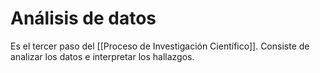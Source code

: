 # Análisis de datos
Es el tercer paso del [[Proceso de Investigación Científico]]. Consiste de analizar los datos e interpretar los hallazgos. 